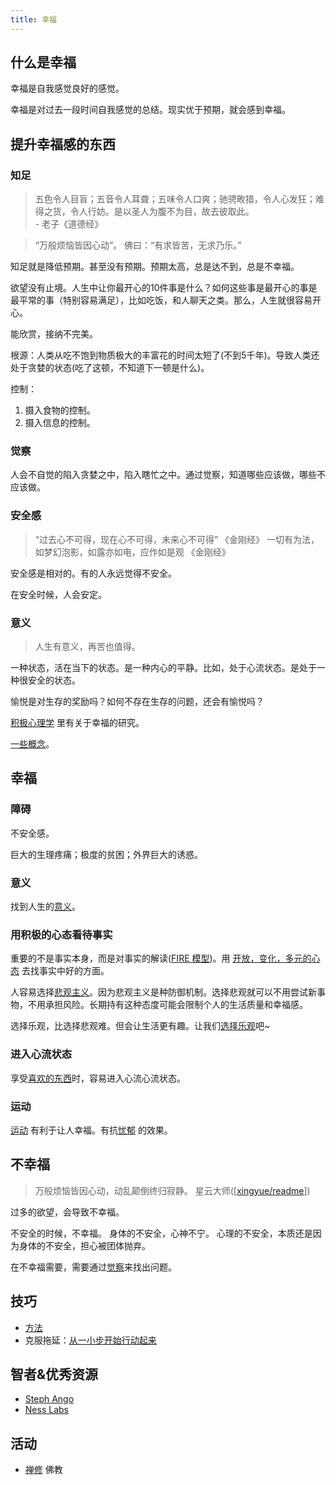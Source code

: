```yaml
---
title: 幸福
---
```


## 什么是幸福
幸福是自我感觉良好的感觉。

幸福是对过去一段时间自我感觉的总结。现实优于预期，就会感到幸福。

## 提升幸福感的东西
### 知足
> 五色令人目盲；五音令人耳聋；五味令人口爽；驰骋畋猎，令人心发狂；难得之货，令人行妨。是以圣人为腹不为目，故去彼取此。  
> \- 老子《道德经》

> “万般烦恼皆因心动”。
> 佛曰：“有求皆苦，无求乃乐。”

知足就是降低预期。甚至没有预期。预期太高，总是达不到，总是不幸福。

欲望没有止境。人生中让你最开心的10件事是什么？如何这些事是最开心的事是最平常的事（特别容易满足），比如吃饭，和人聊天之类。那么，人生就很容易开心。

能欣赏，接纳不完美。

根源：人类从吃不饱到物质极大的丰富花的时间太短了(不到5千年)。导致人类还处于贪婪的状态(吃了这顿，不知道下一顿是什么)。

控制：
1. 摄入食物的控制。
2. 摄入信息的控制。

### 觉察
人会不自觉的陷入贪婪之中，陷入瞎忙之中。通过觉察，知道哪些应该做，哪些不应该做。

### 安全感
> “过去心不可得，现在心不可得，未来心不可得”
> 《金刚经》
> 一切有为法，如梦幻泡影，如露亦如电，应作如是观
> 《金刚经》

安全感是相对的。有的人永远觉得不安全。

在安全时候，人会安定。

### 意义
> 人生有意义，再苦也值得。

一种状态，活在当下的状态。是一种内心的平静。比如，处于心流状态。是处于一种很安全的状态。



愉悦是对生存的奖励吗？如何不存在生存的问题，还会有愉悦吗？

[积极心理学](../p/positive-psychology.md) 里有关于幸福的研究。

[一些概念](../t/terms.md)。

## 幸福
### 障碍
不安全感。

巨大的生理疼痛；极度的贫困；外界巨大的诱惑。

### 意义
找到人生的[意义](../m/meaning.md)。

### 用积极的心态看待事实
重要的不是事实本身，而是对事实的解读([FIRE 模型](../f/fire.md))。用 [开放，变化，多元的心态](../o/open.md) 去找事实中好的方面。

人容易选择[悲观主义](../p/pessimism.md)。因为悲观主义是种防御机制。选择悲观就可以不用尝试新事物，不用承担风险。长期持有这种态度可能会限制个人的生活质量和幸福感。

选择乐观，比选择悲观难。但会让生活更有趣。让我们[选择乐观](../c/choose-optimism.md)吧~


### 进入心流状态
享受[喜欢的东西](../3/3-enjoy.md)时，容易进入心流心流状态。

### 运动
[运动](../r/readmd.md) 有利于让人幸福。有抗[忧郁](../g/gloomy.md) 的效果。

## 不幸福
> 万般烦恼皆因心动，动乱颠倒终归寂静。
> 星云大师([[xingyue/readme]])

过多的欲望，会导致不幸福。

不安全的时候，不幸福。
身体的不安全，心神不宁。
心理的不安全，本质还是因为身体的不安全，担心被团体抛弃。

在不幸福需要，需要通过[觉察](../1/1-aware.md)来找出问题。

## 技巧
* [方法](../6/6-method.md)
* 克服拖延：[从一小步开始行动起来](../n/nibble-and-your-appetite-will-grow.md)

## 智者&优秀资源
* [Steph Ango](../s/steph-ango.md)
* [Ness Labs](../n/ness-labs.md)

## 活动
* [禅修](../z/zen-meditation.md) 佛教

[//begin]: # "Autogenerated link references for markdown compatibility"
[xingyue/readme]: 5-resource/xingyue/readme "星云大师"
[//end]: # "Autogenerated link references"